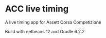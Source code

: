 # ACC live timing
 A live timing app for Assett Corsa Competizione
 

Build with netbeans 12 and Gradle 6.2.2
